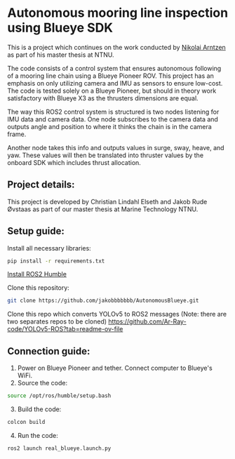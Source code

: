 # Autonomous mooring line inspection using Blueye SDK
This is a project which continues on the work conducted by [Nikolai Arntzen](https://github.com/Nikolaiarn) as part of his master thesis at NTNU.

The code consists of a control system that ensures autonomous following of a mooring line chain using a Blueye Pioneer ROV. This project has an emphasis on only utilizing camera and IMU as sensors to ensure low-cost. The code is tested solely on a Blueye Pioneer, but should in theory work satisfactory with Blueye X3 as the thrusters dimensions are equal.

The way this ROS2 control system is structured is two nodes listening for IMU data and camera data. One node subscribes to the camera data and outputs angle and position to where it thinks the chain is in the camera frame. 

Another node takes this info and outputs values in surge, sway, heave, and yaw. These values will then be translated into thruster values by the onboard SDK which includes thrust allocation. 

## Project details:
This project is developed by Christian Lindahl Elseth and Jakob Rude Øvstaas as part of our master thesis at Marine Technology NTNU.

## Setup guide:
Install all necessary libraries:
```sh
pip install -r requirements.txt
```

[Install ROS2 Humble](https://docs.ros.org/en/humble/Installation/Ubuntu-Install-Debs.html)

Clone this repository:
```sh
git clone https://github.com/jakobbbbbbb/AutonomousBlueye.git
```
Clone this repo which converts YOLOv5 to ROS2 messages (Note: there are two separates repos to be cloned)
https://github.com/Ar-Ray-code/YOLOv5-ROS?tab=readme-ov-file


## Connection guide:
1. Power on Blueye Pioneer and tether. Connect computer to Blueye's WiFi.
2. Source the code:
```sh
source /opt/ros/humble/setup.bash
```
3. Build the code:
```sh
colcon build
```
4. Run the code:
```sh
ros2 launch real_blueye.launch.py
```